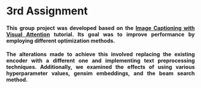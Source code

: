 # 3rd Assignment

<div align="justify"><h4>This group project was developed based on the <a href="https://www.tensorflow.org/tutorials/text/image_captioning">Image Captioning with Visual Attention</a> tutorial. Its goal was to improve performance by employing different optimization methods.</h4></div>

<div align="justify"><h4>The alterations made to achieve this involved replacing the existing encoder with a different one and implementing text preprocessing techniques. Additionally, we examined the effects of using various hyperparameter values, gensim embeddings, and the beam search method.</h4></div>
